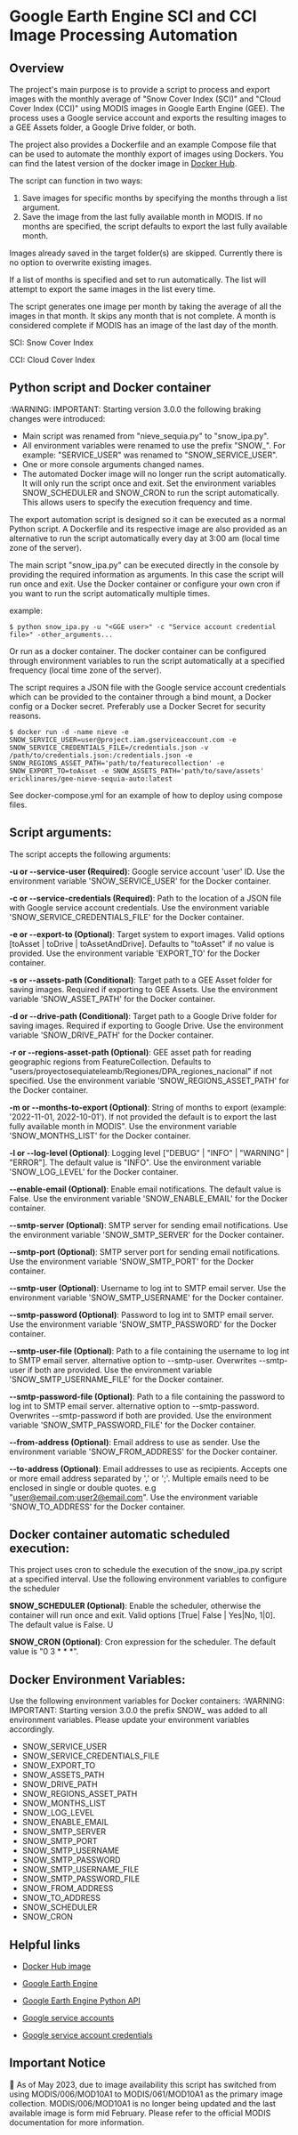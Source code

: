 # Google Earth Engine SCI and CCI Image Processing Automation

## Overview

The project's main purpose is to provide a script to process and export images with the monthly average of "Snow Cover Index (SCI)" and "Cloud Cover Index (CCI)" using MODIS images in Google Earth Engine (GEE). The process uses a Google service account and exports the resulting images to a GEE Assets folder, a Google Drive folder, or both.

The project also provides a Dockerfile and an example Compose file that can be used to automate the monthly export of images using Dockers.
You can find the latest version of the docker image in [Docker Hub](https://hub.docker.com/r/ericklinares/gee-nieve-sequia-auto).

The script can function in two ways:

1. Save images for specific months by specifying the months through a list argument.
2. Save the image from the last fully available month in MODIS. If no months are specified, the script defaults to export the last fully available month.

Images already saved in the target folder(s) are skipped. Currently there is no option to overwrite existing images.

If a list of months is specified and set to run automatically. The list will attempt to export the same images in the list every time.

The script generates one image per month by taking the average of all the images in that month. It skips any month that is not complete. A month is considered complete if MODIS has an image of the last day of the month.

SCI: Snow Cover Index

CCI: Cloud Cover Index

## Python script and Docker container

:WARNING: IMPORTANT: Starting version 3.0.0 the following braking changes were introduced:

- Main script was renamed from "nieve_sequia.py" to "snow_ipa.py".
- All environment variables were renamed to use the prefix "SNOW\_". For example: "SERVICE_USER" was renamed to "SNOW_SERVICE_USER".
- One or more console arguments changed names.
- The automated Docker image will no longer run the script automatically. It will only run the script once and exit. Set the environment variables SNOW_SCHEDULER and SNOW_CRON to run the script automatically. This allows users to specify the execution frequency and time.

The export automation script is designed so it can be executed as a normal Python script. A Dockerfile and its respective image are also provided as an alternative to run the script automatically every day at 3:00 am (local time zone of the server).

The main script "snow_ipa.py" can be executed directly in the console by providing the required information as arguments. In this case the script will run once and exit. Use the Docker container or configure your own cron if you want to run the script automatically multiple times.

example:

`$ python snow_ipa.py -u "<GGE user>" -c "Service account credential file>" -other_arguments... `

Or run as a docker container. The docker container can be configured through environment variables to run the script automatically at a specified frequency (local time zone of the server).

The script requires a JSON file with the Google service account credentials which can be provided to the container through a bind mount, a Docker config or a Docker secret. Preferably use a Docker Secret for security reasons.

```
$ docker run -d -name nieve -e SNOW_SERVICE_USER=user@project.iam.gserviceaccount.com -e SNOW_SERVICE_CREDENTIALS_FILE=/credentials.json -v /path/to/credentials.json:/credentials.json -e SNOW_REGIONS_ASSET_PATH='path/to/featurecollection' -e SNOW_EXPORT_TO=toAsset -e SNOW_ASSETS_PATH='path/to/save/assets' ericklinares/gee-nieve-sequia-auto:latest
```

See docker-compose.yml for an example of how to deploy using compose files.

## Script arguments:

The script accepts the following arguments:

**-u or --service-user (Required)**: Google service account 'user' ID. Use the environment variable 'SNOW_SERVICE_USER' for the Docker container.

**-c or --service-credentials (Required)**: Path to the location of a JSON file with Google service account credentials. Use the environment variable 'SNOW_SERVICE_CREDENTIALS_FILE' for the Docker container.

**-e or --export-to (Optional)**: Target system to export images. Valid options [toAsset | toDrive | toAssetAndDrive]. Defaults to "toAsset" if no value is provided. Use the environment variable 'EXPORT_TO' for the Docker container.

**-s or --assets-path (Conditional)**: Target path to a GEE Asset folder for saving images. Required if exporting to GEE Assets. Use the environment variable 'SNOW_ASSET_PATH' for the Docker container.

**-d or --drive-path (Conditional)**: Target path to a Google Drive folder for saving images. Required if exporting to Google Drive. Use the environment variable 'SNOW_DRIVE_PATH' for the Docker container.

**-r or --regions-asset-path (Optional)**: GEE asset path for reading geographic regions from FeatureCollection. Defaults to "users/proyectosequiateleamb/Regiones/DPA_regiones_nacional" if not specified. Use the environment variable 'SNOW_REGIONS_ASSET_PATH' for the Docker container.

**-m or --months-to-export (Optional)**: String of months to export (example: '2022-11-01, 2022-10-01'). If not provided the default is to export the last fully available month in MODIS". Use the environment variable 'SNOW_MONTHS_LIST' for the Docker container.

**-l or --log-level (Optional)**: Logging level ["DEBUG" | "INFO" | "WARNING" | "ERROR"]. The default value is "INFO". Use the environment variable 'SNOW_LOG_LEVEL' for the Docker container.

**--enable-email (Optional)**: Enable email notifications. The default value is False. Use the environment variable 'SNOW_ENABLE_EMAIL' for the Docker container.

**--smtp-server (Optional)**: SMTP server for sending email notifications. Use the environment variable 'SNOW_SMTP_SERVER' for the Docker container.

**--smtp-port (Optional)**: SMTP server port for sending email notifications. Use the environment variable 'SNOW_SMTP_PORT' for the Docker container.

**--smtp-user (Optional)**: Username to log int to SMTP email server. Use the environment variable 'SNOW_SMTP_USERNAME' for the Docker container.

**--smtp-password (Optional)**: Password to log int to SMTP email server. Use the environment variable 'SNOW_SMTP_PASSWORD' for the Docker container.

**--smtp-user-file (Optional)**: Path to a file containing the username to log int to SMTP email server. alternative option to --smtp-user. Overwrites --smtp-user if both are provided. Use the environment variable 'SNOW_SMTP_USERNAME_FILE' for the Docker container.

**--smtp-password-file (Optional)**: Path to a file containing the password to log int to SMTP email server. alternative option to --smtp-password. Overwrites --smtp-password if both are provided. Use the environment variable 'SNOW_SMTP_PASSWORD_FILE' for the Docker container.

**--from-address (Optional)**: Email address to use as sender. Use the environment variable 'SNOW_FROM_ADDRESS' for the Docker container.

**--to-address (Optional)**: Email addresses to use as recipients. Accepts one or more email address separated by ',' or ';'. Multiple emails need to be enclosed in single or double quotes. e.g "user@email.com;user2@email.com". Use the environment variable 'SNOW_TO_ADDRESS' for the Docker container.

## Docker container automatic scheduled execution:

This project uses cron to schedule the execution of the snow_ipa.py script at a specified interval. Use the following environment variables to configure the scheduler

**SNOW_SCHEDULER (Optional)**: Enable the scheduler, otherwise the container will run once and exit. Valid options [True| False | Yes|No, 1|0]. The default value is False. U

**SNOW_CRON (Optional)**: Cron expression for the scheduler. The default value is "0 3 \* \* \*".

## Docker Environment Variables:

Use the following environment variables for Docker containers:
:WARNING: IMPORTANT: Starting version 3.0.0 the prefix SNOW\_ was added to all environment variables. Please update your environment variables accordingly.

- SNOW_SERVICE_USER
- SNOW_SERVICE_CREDENTIALS_FILE
- SNOW_EXPORT_TO
- SNOW_ASSETS_PATH
- SNOW_DRIVE_PATH
- SNOW_REGIONS_ASSET_PATH
- SNOW_MONTHS_LIST
- SNOW_LOG_LEVEL
- SNOW_ENABLE_EMAIL
- SNOW_SMTP_SERVER
- SNOW_SMTP_PORT
- SNOW_SMTP_USERNAME
- SNOW_SMTP_PASSWORD
- SNOW_SMTP_USERNAME_FILE
- SNOW_SMTP_PASSWORD_FILE
- SNOW_FROM_ADDRESS
- SNOW_TO_ADDRESS
- SNOW_SCHEDULER
- SNOW_CRON

## Helpful links

- [Docker Hub image](https://hub.docker.com/r/ericklinares/gee-nieve-sequia-auto)

- [Google Earth Engine](https://earthengine.google.com/)
- [Google Earth Engine Python API](https://developers.google.com/earth-engine/python_install)
- [Google service accounts](https://cloud.google.com/iam/docs/service-accounts)
- [Google service account credentials](https://cloud.google.com/iam/docs/creating-managing-service-account-keys)

## Important Notice

:bell: As of May 2023, due to image availability this script has switched from using MODIS/006/MOD10A1 to MODIS/061/MOD10A1 as the primary image collection. MODIS/006/MOD10A1 is no longer being updated and the last available image is form mid February. Please refer to the official MODIS documentation for more information.
